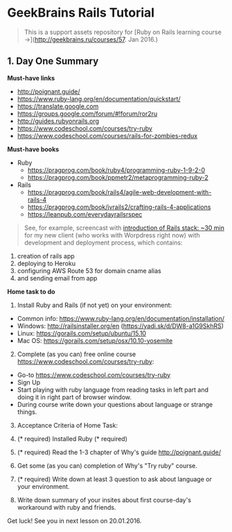 # GeekBrains Rails Tutorial

> This is a support assets repository for  [Ruby on Rails learning course &rarr;](http://geekbrains.ru/courses/57. Jan 2016.)

## 1. Day One Summary

**Must-have links**

- http://poignant.guide/
- https://www.ruby-lang.org/en/documentation/quickstart/
- https://translate.google.com
- https://groups.google.com/forum/#!forum/ror2ru
- http://guides.rubyonrails.org
- https://www.codeschool.com/courses/try-ruby
- https://www.codeschool.com/courses/rails-for-zombies-redux

**Must-have books**

- Ruby
    - https://pragprog.com/book/ruby4/programming-ruby-1-9-2-0
    - https://pragprog.com/book/ppmetr2/metaprogramming-ruby-2
- Rails
    - https://pragprog.com/book/rails4/agile-web-development-with-rails-4
    - https://pragprog.com/book/jvrails2/crafting-rails-4-applications
    - https://leanpub.com/everydayrailsrspec


> See, for example, screencast with [introduction of Rails stack: ~30 min](https://www.youtube.com/watch?v=5sCcXrKr1gQ) for my new client (who works with Worpdress right now) with development and deployment process, which contains:
  1. creation of rails app
  2. deploying to Heroku
  2. configuring AWS Route 53 for domain cname alias
  4. and sending email from app

**Home task to do**

1. Install Ruby and Rails (if not yet) on your environment:
  - Common info:  https://www.ruby-lang.org/en/documentation/installation/
  - Windows: http://railsinstaller.org/en (https://yadi.sk/d/DW8-a1G9SkhRS)
  - Linux: https://gorails.com/setup/ubuntu/15.10
  - Mac OS: https://gorails.com/setup/osx/10.10-yosemite

2. Complete (as you can) free online course https://www.codeschool.com/courses/try-ruby:
  - Go-to https://www.codeschool.com/courses/try-ruby
  - Sign Up
  - Start playing with ruby language from reading tasks in left part and doing it in right part of browser window.
  - During course write down your questions about language or strange things.

3. Acceptance Criteria of Home Task:

  1. (* required) Installed Ruby (* required)
  2. (* required) Read the 1-3 chapter of Why's guide http://poignant.guide/
  3. Get some (as you can) completion of Why's "Try ruby" course.
  3. (* required) Write down at least 3 question to ask about language or your environment.
  5. Write down summary of your insites about first course-day's workaround with ruby and friends.

Get luck! See you in next lesson on 20.01.2016.
